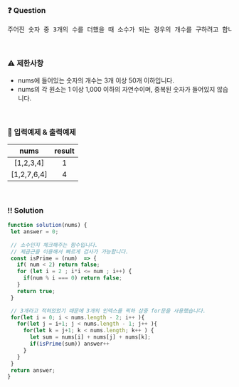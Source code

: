  ### ❓ Question

 <pre>주어진 숫자 중 3개의 수를 더했을 때 소수가 되는 경우의 개수를 구하려고 합니다. 숫자들이 들어있는 배열 nums가 매개변수로 주어질 때, nums에 있는 숫자들 중 서로 다른 3개를 골라 더했을 때 소수가 되는 경우의 개수를 return 하도록 solution 함수를 완성해주세요.</pre>

 
<br>

### ⚠️ 제한사항

<ul>
  <li>nums에 들어있는 숫자의 개수는 3개 이상 50개 이하입니다.</li>
  <li>nums의 각 원소는 1 이상 1,000 이하의 자연수이며, 중복된 숫자가 들어있지 않습니다.</li>
</ul>

<br>

### 🔢 입력예제 & 출력예제

|nums|result|
|:-:|:-:|
|[1,2,3,4]|1|
|[1,2,7,6,4]|4|

<br>

 ### ‼️ Solution

 ```javascript
function solution(nums) {
  let answer = 0;
  
  // 소수인지 체크해주는 함수입니다. 
  // 제곱근을 이용해서 빠르게 검사가 가능합니다. 
  const isPrime = (num)  => {
    if( num < 2) return false;
    for (let i = 2 ; i*i <= num ; i++) {
      if(num % i === 0) return false;
    } 
    return true;
  }

  // 3개라고 적혀있었기 때문에 3개의 인덱스를 픽하 삼중 for문을 사용했습니다.
  for(let i = 0; i < nums.length - 2; i++ ){
    for(let j = i+1; j < nums.length - 1; j++ ){
      for(let k = j+1; k < nums.length; k++ ) {
        let sum = nums[i] + nums[j] + nums[k];
        if(isPrime(sum)) answer++
      }
    }
  }
  return answer;
}
 ```
<br>

